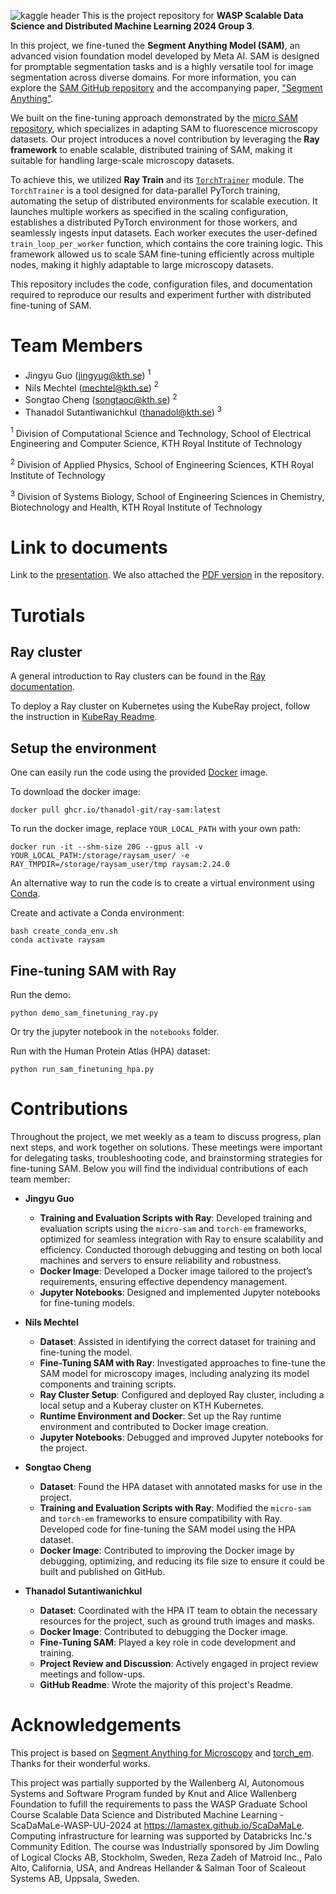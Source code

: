 
![kaggle header](https://github.com/user-attachments/assets/79e41d49-3d9a-4960-8ee0-22d3e14b4dd7)
This is the project repository for **WASP Scalable Data Science and Distributed Machine Learning 2024 Group 3**.  

In this project, we fine-tuned the **Segment Anything Model (SAM)**, an advanced vision foundation model developed by Meta AI. SAM is designed for promptable segmentation tasks and is a highly versatile tool for image segmentation across diverse domains. For more information, you can explore the [SAM GitHub repository](https://github.com/facebookresearch/segment-anything) and the accompanying paper, ["Segment Anything"](https://arxiv.org/abs/2304.02643).  

We built on the fine-tuning approach demonstrated by the [micro SAM repository](https://github.com/computational-cell-analytics/micro-sam), which specializes in adapting SAM to fluorescence microscopy datasets. Our project introduces a novel contribution by leveraging the **Ray framework** to enable scalable, distributed training of SAM, making it suitable for handling large-scale microscopy datasets.  

To achieve this, we utilized **Ray Train** and its [`TorchTrainer`](https://docs.ray.io/en/latest/train/api/doc/ray.train.torch.TorchTrainer.html) module. The `TorchTrainer` is a tool designed for data-parallel PyTorch training, automating the setup of distributed environments for scalable execution. It launches multiple workers as specified in the scaling configuration, establishes a distributed PyTorch environment for those workers, and seamlessly ingests input datasets. Each worker executes the user-defined `train_loop_per_worker` function, which contains the core training logic. This framework allowed us to scale SAM fine-tuning efficiently across multiple nodes, making it highly adaptable to large microscopy datasets.  

This repository includes the code, configuration files, and documentation required to reproduce our results and experiment further with distributed fine-tuning of SAM.

# Team Members
- Jingyu Guo (jingyug@kth.se) $^{1}$
- Nils Mechtel (mechtel@kth.se) $^{2}$
- Songtao Cheng (songtaoc@kth.se) $^{2}$
- Thanadol Sutantiwanichkul (thanadol@kth.se) $^{3}$

$^{1}$ Division of Computational Science and Technology, School of Electrical Engineering and Computer Science, KTH Royal Institute of Technology

$^{2}$ Division of Applied Physics, School of Engineering Sciences, KTH Royal Institute of Technology

$^{3}$ Division of Systems Biology, School of Engineering Sciences in Chemistry, Biotechnology and Health, KTH Royal Institute of Technology

# Link to documents 
Link to the [presentation](https://docs.google.com/presentation/d/1KyzPKBo25B9-GNr_semnD0oxbj-Y88YiK_fBCCQF9fQ/edit?usp=sharing). We also attached the [PDF version](Presentation.pdf) in the repository.


# Turotials 

## Ray cluster
A general introduction to Ray clusters can be found in the [Ray documentation](https://docs.ray.io/en/latest/cluster/getting-started.html).

To deploy a Ray cluster on Kubernetes using the KubeRay project, follow the instruction in [KubeRay Readme](kuberay-cluster/).

## Setup the environment 

One can easily run the code using the provided [Docker](https://www.docker.com/) image.

To download the docker image:
```
docker pull ghcr.io/thanadol-git/ray-sam:latest
```

To run the docker image, replace ```YOUR_LOCAL_PATH``` with your own path:
```
docker run -it --shm-size 20G --gpus all -v YOUR_LOCAL_PATH:/storage/raysam_user/ -e RAY_TMPDIR=/storage/raysam_user/tmp raysam:2.24.0
```

An alternative way to run the code is to create a virtual environment using [Conda](https://docs.conda.io/en/latest/).

Create and activate a Conda environment:
```
bash create_conda_env.sh
conda activate raysam
```

## Fine-tuning SAM with Ray
Run the demo:
```
python demo_sam_finetuning_ray.py
```
Or try the jupyter notebook in the `notebooks` folder.

Run with the Human Protein Atlas (HPA) dataset:
```
python run_sam_finetuning_hpa.py
```

# Contributions

Throughout the project, we met weekly as a team to discuss progress, plan next steps, and work together on solutions. These meetings were important for delegating tasks, troubleshooting code, and brainstorming strategies for fine-tuning SAM. Below you will find the individual contributions of each team member:  

- **Jingyu Guo**  
  - **Training and Evaluation Scripts with Ray**: Developed training and evaluation scripts using the `micro-sam` and `torch-em` frameworks, optimized for seamless integration with Ray to ensure scalability and efficiency. Conducted thorough debugging and testing on both local machines and servers to ensure reliability and robustness.  
  - **Docker Image**: Developed a Docker image tailored to the project’s requirements, ensuring effective dependency management.  
  - **Jupyter Notebooks**: Designed and implemented Jupyter notebooks for fine-tuning models.  

- **Nils Mechtel**  
  - **Dataset**: Assisted in identifying the correct dataset for training and fine-tuning the model.  
  - **Fine-Tuning SAM with Ray**: Investigated approaches to fine-tune the SAM model for microscopy images, including analyzing its model components and training scripts.  
  - **Ray Cluster Setup**: Configured and deployed Ray cluster, including a local setup and a Kuberay cluster on KTH Kubernetes.  
  - **Runtime Environment and Docker**: Set up the Ray runtime environment and contributed to Docker image creation.  
  - **Jupyter Notebooks**: Debugged and improved Jupyter notebooks for the project.  

- **Songtao Cheng**  
  - **Dataset**: Found the HPA dataset with annotated masks for use in the project.  
  - **Training and Evaluation Scripts with Ray**: Modified the `micro-sam` and `torch-em` frameworks to ensure compatibility with Ray. Developed code for fine-tuning the SAM model using the HPA dataset.  
  - **Docker Image**: Contributed to improving the Docker image by debugging, optimizing, and reducing its file size to ensure it could be built and published on GitHub.  

- **Thanadol Sutantiwanichkul**  
  - **Dataset**: Coordinated with the HPA IT team to obtain the necessary resources for the project, such as ground truth images and masks.  
  - **Docker Image**: Contributed to debugging the Docker image.  
  - **Fine-Tuning SAM**: Played a key role in code development and training.  
  - **Project Review and Discussion**: Actively engaged in project review meetings and follow-ups.  
  - **GitHub Readme**: Wrote the majority of this project's Readme.  

# Acknowledgements

This project is based on [Segment Anything for Microscopy](https://github.com/computational-cell-analytics/micro-sam) and [torch_em](https://github.com/constantinpape/torch-em). Thanks for their wonderful works.

This project was partially supported by the Wallenberg AI, Autonomous Systems and Software Program funded by Knut and Alice Wallenberg Foundation to fufill the requirements to pass the WASP Graduate School Course Scalable Data Science and Distributed Machine Learning - ScaDaMaLe-WASP-UU-2024 at https://lamastex.github.io/ScaDaMaLe. Computing infrastructure for learning was supported by Databricks Inc.'s Community Edition. The course was Industrially sponsored by Jim Dowling of Logical Clocks AB, Stockholm, Sweden, Reza Zadeh of Matroid Inc., Palo Alto, California, USA, and Andreas Hellander & Salman Toor of Scaleout Systems AB, Uppsala, Sweden.